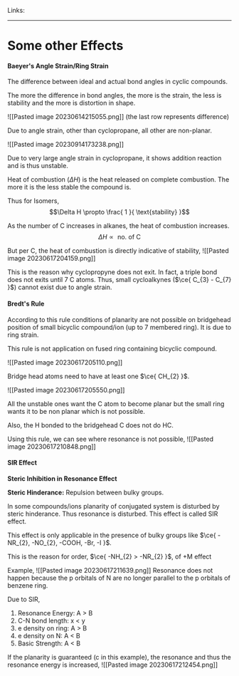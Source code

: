 Links: 
___
# Some other Effects
#### Baeyer's Angle Strain/Ring Strain
The difference between ideal and actual bond angles in cyclic compounds. 

The more the difference in bond angles, the more is the strain, the less is stability and the more is distortion in shape.

![[Pasted image 20230614215055.png]]
(the last row represents difference)

Due to angle strain, other than cyclopropane, all other are non-planar. 

![[Pasted image 20230914173238.png]]

Due to very large angle strain in cyclopropane, it shows addition reaction and is thus unstable. 

Heat of combustion ($\Delta H$) is the heat released on complete combustion. The more it is the less stable the compound is. 

Thus for Isomers,
$$\Delta H \propto \frac{ 1 }{ \text{stability} }$$

As the number of C increases in alkanes, the heat of combustion increases. 
$$\Delta H \propto \text{ no. of C}$$

But per C, the heat of combustion is directly indicative of stability,
![[Pasted image 20230617204159.png]]

This is the reason why cyclopropyne does not exit. In fact, a triple bond does not exits until 7 C atoms. Thus, small cycloalkynes ($\ce{ C_{3} - C_{7} }$) cannot exist due to angle strain. 


#### Bredt's Rule
According to this rule conditions of planarity are not possible on bridgehead position of small bicyclic compound/ion (up to 7 membered ring). It is due to ring strain.

This rule is not application on fused ring containing bicyclic compound.

![[Pasted image 20230617205110.png]]

Bridge head atoms need to have at least one $\ce{ CH_{2} }$. 

![[Pasted image 20230617205550.png]]

All the unstable ones want the C atom to become planar but the small ring wants it to be non planar which is not possible. 

Also, the H bonded to the bridgehead C does not do HC.

Using this rule, we can see where resonance is not possible,
![[Pasted image 20230617210848.png]]

#### SIR Effect
**Steric Inhibition in Resonance Effect**

**Steric Hinderance:** Repulsion between bulky groups. 

In some compounds/ions planarity of conjugated system is disturbed by steric hinderance. Thus resonance is disturbed. This effect is called SIR effect. 

This effect is only applicable in the presence of bulky groups like $\ce{ -NR_{2}, -NO_{2}, -COOH, -Br, -I }$.

This is the reason for order, $\ce{ -NH_{2} > -NR_{2} }$, of +M effect

Example,
![[Pasted image 20230617211639.png]]
Resonance does not happen because the p orbitals of N are no longer parallel to the p orbitals of benzene ring. 

Due to SIR,
1. Resonance Energy: A > B
2. C-N bond length: x < y 
3. e density on ring: A > B
3. e density on N: A < B
4. Basic Strength: A < B

If the planarity is guaranteed (c in this example), the resonance and thus the resonance energy is increased,
![[Pasted image 20230617212454.png]]